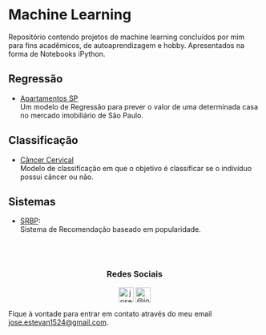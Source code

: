 # Machine Learning
Repositório contendo projetos de machine learning concluídos por mim para fins acadêmicos, de autoaprendizagem e hobby. 
Apresentados na forma de Notebooks iPython.

## Regressão
* [Apartamentos SP](https://nbviewer.jupyter.org/github/JoseEstevan/ML/blob/main/Regress%C3%A3o/Apartamentos%20SP/Modelo.ipynb)                                                                                 
Um modelo de Regressão para prever o valor de uma determinada casa no mercado imobiliário de São Paulo.

## Classificação
* [Câncer Cervical](https://nbviewer.jupyter.org/github/JoseEstevan/ML/blob/main/Classifica%C3%A7%C3%A3o/C%C3%A2ncer%20Cervical/Modelo.ipynb)                                                                                                                                                            
Modelo de classificação em que o objetivo é classificar se o indivíduo possui câncer ou não.
 
## Sistemas
* [SRBP](https://nbviewer.jupyter.org/github/JoseEstevan/ML/blob/main/Sistemas/SRBP/SRBP.ipynb):                                                                                                                                                                         
Sistema de Recomendação baseado em popularidade.




<br/><br/>

<h3 align="center">Redes Sociais</h3>

<p align="center">
<a href="https://www.linkedin.com/in/joseestevan/" target="blank"><img align="center" src="https://cdn.jsdelivr.net/npm/simple-icons@3.0.1/icons/linkedin.svg" alt="joseestevan" height="30" width="30" /></a>
<a href="https://medium.com/@joseestevan" target="blank"><img align="center" src="https://cdn.jsdelivr.net/npm/simple-icons@3.0.1/icons/medium.svg" alt="@joseestevan" height="30" width="30" /></a>
</p>

Fique à vontade para entrar em contato através do meu email jose.estevan1524@gmail.com.


